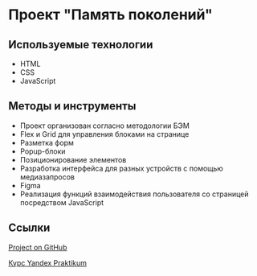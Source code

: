 # Проект "Память поколений"



## Используемые технологии

- HTML
- CSS
- JavaScript

## Методы и инструменты

- Проект организован согласно методологии БЭМ
- Flex и Grid для управления блоками на странице
- Разметка форм
- Popup-блоки
- Позиционирование элементов
- Разработка интерфейса для разных устройств с помощью медиазапросов
- Figma
- Реализация функций взаимодействия пользователя со страницей посредством JavaScript

## Ссылки

[Project on GitHub]()

[Курс Yandex Praktikum](https://praktikum.yandex.ru/profile/web-plus/)
